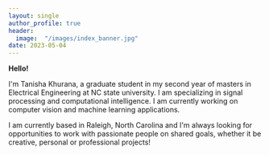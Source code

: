 ```yaml
---
layout: single
author_profile: true
header:
  image:  "/images/index_banner.jpg"
date: 2023-05-04
---
```


**Hello!** 

I'm Tanisha Khurana, a graduate student in my second year of masters in Electrical Engineering at NC state university. I am specializing in signal processing and computational intelligence. I am currently working on computer vision and machine learning applications.  

I am currently based in Raleigh, North Carolina and I'm always looking for opportunities to work with passionate people on shared goals, whether it be creative, personal or professional projects!



